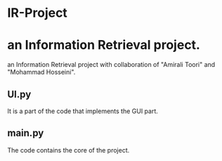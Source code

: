 # IR-Project


an Information Retrieval project.
=======
an Information Retrieval project with collaboration of "Amirali Toori" and "Mohammad Hosseini".

## UI.py
It is a part of the code that implements the GUI part.

## main.py
The code contains the core of the project.

